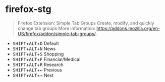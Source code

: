 # firefox-stg

> Firefox Extension: Simple Tab Groups
> Create, modify, and quickly change tab groups
> More information: <https://addons.mozilla.org/en-US/firefox/addon/simple-tab-groups/>.

- <kbd>SHIFT</kbd>+<kbd>ALT</kbd>+<kbd>D</kbd>  Default
- <kbd>SHIFT</kbd>+<kbd>ALT</kbd>+<kbd>N</kbd>  News
- <kbd>SHIFT</kbd>+<kbd>ALT</kbd>+<kbd>S</kbd>  Shopping
- <kbd>SHIFT</kbd>+<kbd>ALT</kbd>+<kbd>F</kbd>  Financial/Medical
- <kbd>SHIFT</kbd>+<kbd>ALT</kbd>+<kbd>R</kbd>  Research
- <kbd>SHIFT</kbd>+<kbd>ALT</kbd>+<kbd>←</kbd>  Previous
- <kbd>SHIFT</kbd>+<kbd>ALT</kbd>+<kbd>→</kbd>  Next
